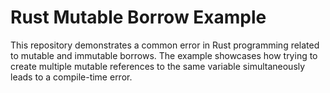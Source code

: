 # Rust Mutable Borrow Example

This repository demonstrates a common error in Rust programming related to mutable and immutable borrows. The example showcases how trying to create multiple mutable references to the same variable simultaneously leads to a compile-time error.
